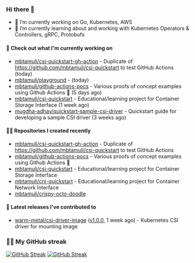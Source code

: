 ### Hi there 👋

- 🔭 I’m currently working on Go, Kubernetes, AWS
- 🌱 I’m currently learning about and working with Kubernetes Operators & Controllers, gRPC, Protobufs

#### 👷 Check out what I'm currently working on

- [mbtamuli/csi-quickstart-gh-action](https://github.com/mbtamuli/csi-quickstart-gh-action) - Duplicate of https://github.com/mbtamuli/csi-quickstart to test GitHub Actions (today)
- [mbtamuli/playground](https://github.com/mbtamuli/playground) -  (today)
- [mbtamuli/github-actions-pocs](https://github.com/mbtamuli/github-actions-pocs) - Various proofs of concept examples using Github Actions 🤖 (5 days ago)
- [mbtamuli/csi-quickstart](https://github.com/mbtamuli/csi-quickstart) - Educational/learning project for Container Storage Interface (1 week ago)
- [mugdha-adhav/quickstart-sample-csi-driver](https://github.com/mugdha-adhav/quickstart-sample-csi-driver) - Quickstart guide for developing a sample CSI driver (3 weeks ago)

#### 👨‍💻 Repositories I created recently

- [mbtamuli/csi-quickstart-gh-action](https://github.com/mbtamuli/csi-quickstart-gh-action) - Duplicate of https://github.com/mbtamuli/csi-quickstart to test GitHub Actions
- [mbtamuli/github-actions-pocs](https://github.com/mbtamuli/github-actions-pocs) - Various proofs of concept examples using Github Actions 🤖
- [mbtamuli/csi-quickstart](https://github.com/mbtamuli/csi-quickstart) - Educational/learning project for Container Storage Interface
- [mbtamuli/cni-quickstart](https://github.com/mbtamuli/cni-quickstart) - Educational/learning project for Container Network Interface
- [mbtamuli/crispy-octo-doodle](https://github.com/mbtamuli/crispy-octo-doodle)

#### 🚀 Latest releases I've contributed to

- [warm-metal/csi-driver-image](https://github.com/warm-metal/csi-driver-image) ([v1.0.0](https://github.com/warm-metal/csi-driver-image/releases/tag/v1.0.0), 1 week ago) - Kubernetes CSI driver for mounting image

### 🏃🏻 My GitHub streak
[![GitHub Streak](https://github-readme-streak-stats-mbtamuli-projects.vercel.app?user=mbtamuli&theme=github-dark-dimmed&mode=weekly#gh-dark-mode-only)](https://github.com/mbtamuli#gh-dark-mode-only)
[![GitHub Streak](https://github-readme-streak-stats-mbtamuli-projects.vercel.app?user=mbtamuli&theme=transparent&mode=weekly#gh-light-mode-only)](https://github.com/mbtamuli#gh-light-mode-only)
